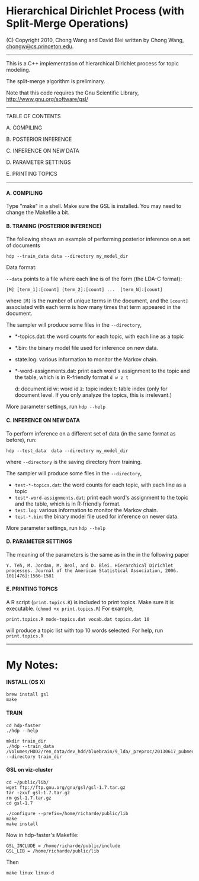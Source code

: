 Hierarchical Dirichlet Process (with Split-Merge Operations)
============================================================

(C) Copyright 2010, Chong Wang and David Blei
written by Chong Wang, chongw@cs.princeton.edu.

---

This is a C++ implementation of hierarchical Dirichlet process for topic modeling. 

The split-merge algorithm is preliminary.

Note that this code requires the Gnu Scientific Library, http://www.gnu.org/software/gsl/

---


TABLE OF CONTENTS


A. COMPILING

B. POSTERIOR INFERENCE

C. INFERENCE ON NEW DATA

D. PARAMETER SETTINGS

E. PRINTING TOPICS

---------------------------------------


#### A. COMPILING

Type "make" in a shell. Make sure the GSL is installed. You may need to change
the Makefile a bit.


#### B. TRANING (POSTERIOR INFERENCE)

The following shows an example of performing posterior inference on a set of documents

    hdp --train_data data --directory my_model_dir 


Data format:

`--data` points to a file where each line is of the form (the LDA-C format):

    [M] [term_1]:[count] [term_2]:[count] ...  [term_N]:[count]

where `[M]` is the number of unique terms in the document, and the
`[count]` associated with each term is how many times that term appeared
in the document. 

The sampler will produce some files in the `--directory`,

- *-topics.dat: the word counts for each topic, with each line as a topic
- *.bin: the binary model file used for inference on new data.
- state.log: various information to monitor the Markov chain.
- *-word-assignments.dat: print each word's assignment to the topic and the table, which is in R-friendly format `d w z t`

    d: document id
    w: word id
    z: topic index
    t: table index (only for document level. If you only analyze the topics, this is irrelevant.)

More parameter settings, run `hdp --help`


#### C. INFERENCE ON NEW DATA

To perform inference on a different set of data (in the same format as before), run:

    hdp --test_data  data --directory my_model_dir 

where `--directory` is the saving directory from training.

The sampler will produce some files in the `--directory`,

- `test-*-topics.dat`: the word counts for each topic, with each line as a topic
- `test*-word-assignments.dat`: print each word's assignment to the topic and the table, which is in R-friendly format.
- `test.log`: various information to monitor the Markov chain.
- `test-*.bin`: the binary model file used for inference on newer data.

More parameter settings, run `hdp --help`



#### D. PARAMETER SETTINGS

The meaning of the parameters is the same as in the in the following paper

`Y. Teh, M. Jordan, M. Beal, and D. Blei. Hierarchical Dirichlet processes.
Journal of the American Statistical Association, 2006. 101[476]:1566-1581`


#### E. PRINTING TOPICS

A R script (`print.topics.R`) is included to print topics. Make sure it is
executable. (`chmod +x print.topics.R`) For example,

    print.topics.R mode-topics.dat vocab.dat topics.dat 10

will produce a topic list with top 10 words selected. For help, run `print.topics.R`


--- 

# My Notes:

#### INSTALL (OS X)

    brew install gsl
    make

#### TRAIN

    cd hdp-faster
    ./hdp --help

    mkdir train_dir
    ./hdp --train_data /Volumes/HDD2/ren_data/dev_hdd/bluebrain/9_lda/_preproc/20130617_pubmed_preproc/dca/dca.txtbag.noheader --directory train_dir

#### GSL on viz-cluster

    cd ~/public/lib/
    wget ftp://ftp.gnu.org/gnu/gsl/gsl-1.7.tar.gz
    tar -zxvf gsl-1.7.tar.gz
    rm gsl-1.7.tar.gz
    cd gsl-1.7

    ./configure --prefix=/home/richarde/public/lib
    make
    make install

Now in hdp-faster's Makefile:

    GSL_INCLUDE = /home/richarde/public/include
    GSL_LIB = /home/richarde/public/lib

Then

    make linux linux-d



